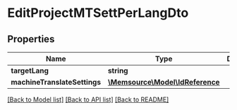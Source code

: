 # EditProjectMTSettPerLangDto

## Properties
Name | Type | Description | Notes
------------ | ------------- | ------------- | -------------
**targetLang** | **string** |  | [optional] 
**machineTranslateSettings** | [**\Memsource\Model\IdReference**](IdReference.md) |  | [optional] 

[[Back to Model list]](../README.md#documentation-for-models) [[Back to API list]](../README.md#documentation-for-api-endpoints) [[Back to README]](../README.md)


